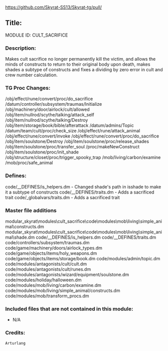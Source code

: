 https://github.com/Skyrat-SS13/Skyrat-tg/pull/<!--PR Number-->

## Title: <!--Title of your addition-->

MODULE ID: CULT_SACRIFICE

### Description:

Makes cult sacrifice no longer permanently kill the victim, and allows the minds of constructs to return to their original body upon death, makes shades a subtype of constructs and fixes a dividing by zero error in cult and crew number calculation.

### TG Proc Changes:

 /obj/effect/rune/convert/proc/do_sacrifice
 /datum/controller/subsystem/traumas/Initialize
 /obj/machinery/door/airlock/cult/allowed
 /obj/item/nullrod/scythe/talking/attack_self
 /obj/item/nullrod/scythe/talking/Destroy
 /obj/item/storage/book/bible/afterattack
 /datum/admins/Topic
 /datum/team/cult/proc/check_size
 /obj/effect/rune/attack_animal
 /obj/effect/rune/convert/invoke
 /obj/effect/rune/convert/proc/do_sacrifice
 /obj/item/soulstone/Destroy
 /obj/item/soulstone/proc/release_shades
 /obj/item/soulstone/proc/transfer_soul
 /proc/makeNewConstruct
 /obj/item/soulstone/proc/init_shade
 /obj/structure/closet/proc/trigger_spooky_trap
 /mob/living/carbon/examine
 /mob/proc/safe_animal




### Defines:

 code/__DEFINES/is_helpers.dm - Changed shade's path in isshade to make it a subtype of constructs
 code/__DEFINES/traits.dm - Adds a sacrificed trait
 code/_globalvars/traits.dm - Adds a sacrificed trait
<!-- If you needed to add any defines, mention the files you added those defines in -->

### Master file additions

 modular_skyrat\modules\cult_sacrifice\code\modules\mob\living\simple_animal\constructs.dm
 modular_skyrat\modules\cult_sacrifice\code\modules\mob\living\simple_animal\shade.dm
 code/__DEFINES/is_helpers.dm
 code/__DEFINES/traits.dm
 code/controllers/subsystem/traumas.dm
 code/game/machinery/doors/airlock_types.dm
 code/game/objects/items/holy_weapons.dm
 code/game/objects/items/storage/book.dm
 code/modules/admin/topic.dm
 code/modules/antagonists/cult/cult.dm
 code/modules/antagonists/cult/runes.dm
 code/modules/antagonists/wizard/equipment/soulstone.dm
 code/modules/holiday/halloween.dm
 code/modules/mob/living/carbon/examine.dm
 code/modules/mob/living/simple_animal/constructs.dm
 code/modules/mob/transform_procs.dm
<!-- Any master file changes you've made to existing master files or if you've added a new master file. Please mark either as #NEW or #CHANGE -->

### Included files that are not contained in this module:

- N/A
<!-- Likewise, be it a non-modular file or a modular one that's not contained within the folder belonging to this specific module, it should be mentioned here -->

### Credits:
	Arturlang
<!-- Here go the credits to you, dear coder, and in case of collaborative work or ports, credits to the original source of the code -->
